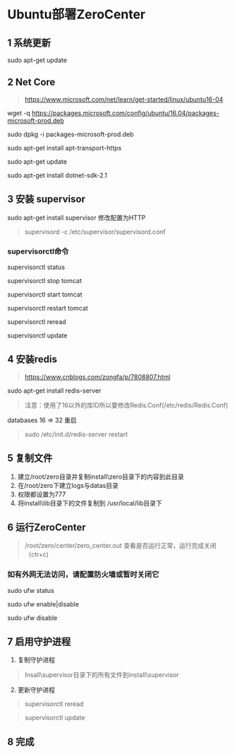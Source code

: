# Ubuntu部署ZeroCenter

## 1 系统更新

sudo apt-get update

## 2 Net Core
> https://www.microsoft.com/net/learn/get-started/linux/ubuntu16-04

wget -q https://packages.microsoft.com/config/ubuntu/16.04/packages-microsoft-prod.deb

sudo dpkg -i packages-microsoft-prod.deb

sudo apt-get install apt-transport-https

sudo apt-get update

sudo apt-get install dotnet-sdk-2.1

## 3 安装 supervisor

sudo apt-get install supervisor
修改配置为HTTP
> supervisord -c /etc/supervisor/supervisord.conf
### supervisorctl命令
supervisorctl status

supervisorctl stop tomcat

supervisorctl start tomcat

supervisorctl restart tomcat

supervisorctl reread

supervisorctl update

## 4 安装redis
> https://www.cnblogs.com/zongfa/p/7808807.html

sudo apt-get install redis-server

> 注意：使用了16以外的库ID所以要修改Redis.Conf(/etc/redis/Redis.Conf) 

databases 16 => 32
重启
> sudo /etc/init.d/redis-server restart 


## 5 复制文件
1. 建立/root/zero目录并复制install\zero目录下的内容到此目录
2. 在/root/zero下建立logs与datas目录
2. 权限都设置为777
3. 将install\lib目录下的文件复制到 /usr/local/lib目录下

## 6 运行ZeroCenter
> /root/zero/center/zero_center.out
查看是否运行正常，运行完成关闭（ctr+c)

### 如有外网无法访问，请配置防火墙或暂时关闭它
sudo ufw status

sudo ufw enable|disable

sudo ufw disable

## 7 启用守护进程
1. 复制守护进程
> Insall\supervisor目录下的所有文件到install\supervisor

2. 更新守护进程

> supervisorctl reread

> supervisorctl update


## 8 完成



